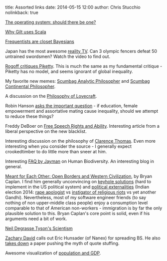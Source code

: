 title: Assorted links
date: 2014-05-15 12:00
author: Chris Stucchio
nolinkback: true





[The operating system: should there be one?](http://plosworkshop.org/2013/preprint/kell.pdf)

[Why Gilt uses Scala](http://readwrite.com/2014/05/08/gilt-eric-bowman-interview-scala-rails-jvm-reactive-platform)

[Frequentists are closet Bayesians](http://wmbriggs.com/blog/?p=11862)

Japan has the most awesome [reality TV](https://www.youtube.com/watch?v=PgKg0Hc7YIA). Can 3 olympic fencers defeat 50 untrained swordsmen? Watch the video to find out.

[Rogoff critiques Piketty](http://www.project-syndicate.org/commentary/kenneth-rogoff-says-that-thomas-piketty-is-right-about-rich-countries--but-wrong-about-the-world). This is much the same as my fundamental critique - Piketty has no model, and seems ignorant of global inequality.

My favorite new memes: [Scumbag Analytic Philosopher](http://memegenerator.net/Scumbag-Analytic-Philosopher) and [Scumbag Continental Philosopher](http://memegenerator.net/Scumbag-Continental-Philosopher/images/popular).

A discussion on the [Philosophy of Lovecraft](http://slatestarcodex.com/2013/02/19/i-liked-lovecraft-countless-primaeval-aeons-before-it-was-cool/).

Robin Hanson [asks the important question](http://www.overcomingbias.com/2014/05/howimportantisinequality.html) - if education, female empowerment and assortative mating cause inequality, should we attempt to reduce these things?

Freddy DeBoer on [Free Speech Rights and Ability](http://fredrikdeboer.com/2014/04/18/free-speech-rights-and-ability/). Interesting article from a liberal perspective on the new blacklist.

Interesting discussion on the philosophy of [Clarence Thomas](http://crookedtimber.org/2014/05/08/clarence-thomass-counterrevolution/). Even more interesting when you consider the source - I generally expect crookedtimber to do little more than sneer at him.

Interesting [FAQ by Jayman](http://jaymans.wordpress.com/jaymans-race-inheritance-and-iq-f-a-q-f-r-b/) on Human Biodiversity. An interesting blog in general.

[Meant for Each Other: Open Borders and Western Civilization](http://econlog.econlib.org/archives/2014/05/meant_for_each.html), by Bryan Caplan. I find him generally unconvincing on [keyhole solutions](http://openborders.info/keyhole-solutions/) (hard to implement in the US political system) and [political externalities](http://openborders.info/political-externalities/) (Indian election 2014: [rape apologist](http://zeenews.india.com/zeenews.india.com/news/nation/boys-err-at-times-wrong-to-hang-rapists-mulayam-singh-yadav_923565.html) vs [instigator of religious riots](http://www.thehindu.com/news/national/article3393808.ece?homepage=true) vs yet another Gandhi). Nevertheless, most of my software engineer friends (to say nothing of non upper-middle class people) enjoy a consumption level comparable to that of American non-workers - immigration is by far the only plausible solution to this. Bryan Caplan's core point is solid, even if his arguments need a bit of work.

[Neil Degrasse Tyson's Scientism](http://wmbriggs.com/blog/?p=12340)

[Zachary David](http://zacharydavid.com/2014/04/on-hft-part-ii-bugs-features-and-aggressive-incompetence/) calls out Eric Hunsader (of Nanex) for spreading BS. He also [takes down](http://zacharydavid.com/2014/05/know-thy-model-specificity-and-the-importance-of-using-fake-data/) a paper pushing the myth of quote stuffing.

Awesome visualization of [population and GDP](http://conversableeconomist.blogspot.in/2014/05/gdp-snapshots-from-international.html).



